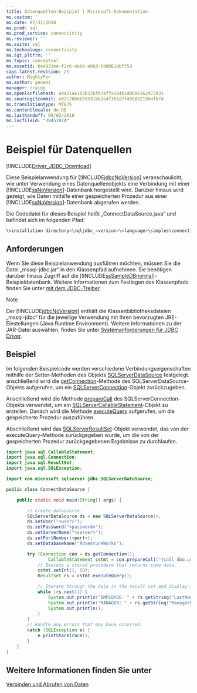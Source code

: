 ```yaml
---
title: Datenquellen-Beispiel | Microsoft-Dokumentation
ms.custom: ''
ms.date: 07/31/2018
ms.prod: sql
ms.prod_service: connectivity
ms.reviewer: ''
ms.suite: sql
ms.technology: connectivity
ms.tgt_pltfrm: ''
ms.topic: conceptual
ms.assetid: b4a933ee-f2c6-4e0d-a96d-6dd061abf759
caps.latest.revision: 25
author: MightyPen
ms.author: genemi
manager: craigg
ms.openlocfilehash: a4a21ae103b226fb74ffa384b1d0696162d72931
ms.sourcegitcommit: e02c28b0b59531bb2e4f361d7f4950b21904fb74
ms.translationtype: MTE75
ms.contentlocale: de-DE
ms.lasthandoff: 08/02/2018
ms.locfileid: "39453974"
---
```

# <a name="data-source-sample"></a>Beispiel für Datenquellen

[!INCLUDE[Driver_JDBC_Download](../../includes/driver_jdbc_download.md)]

Diese Beispielanwendung für [!INCLUDE[jdbcNoVersion](../../includes/jdbcnoversion_md.md)] veranschaulicht, wie unter Verwendung eines Datenquellenobjekts eine Verbindung mit einer [!INCLUDE[ssNoVersion](../../includes/ssnoversion_md.md)]-Datenbank hergestellt wird. Darüber hinaus wird gezeigt, wie Daten mithilfe einer gespeicherten Prozedur aus einer [!INCLUDE[ssNoVersion](../../includes/ssnoversion_md.md)]-Datenbank abgerufen werden.

Die Codedatei für dieses Beispiel heißt „ConnectDataSource.java“ und befindet sich im folgenden Pfad:

```bash
\<installation directory>\sqljdbc_<version>\<language>\samples\connections
```

## <a name="requirements"></a>Anforderungen

Wenn Sie diese Beispielanwendung ausführen möchten, müssen Sie die Datei „mssql-jdbc.jar“ in den Klassenpfad aufnehmen. Sie benötigen darüber hinaus Zugriff auf die [!INCLUDE[ssSampleDBnormal](../../includes/sssampledbnormal_md.md)]-Beispieldatenbank. Weitere Informationen zum Festlegen des Klassenpfads finden Sie unter [mit dem JDBC-Treiber](../../connect/jdbc/using-the-jdbc-driver.md).

> [!NOTE]  
> Der [!INCLUDE[jdbcNoVersion](../../includes/jdbcnoversion_md.md)] enthält die Klassenbibliotheksdateien „mssql-jdbc“ für die jeweilige Verwendung mit Ihren bevorzugten JRE-Einstellungen (Java Runtime Environment). Weitere Informationen zu der JAR-Datei auswählen, finden Sie unter [Systemanforderungen für JDBC Driver](../../connect/jdbc/system-requirements-for-the-jdbc-driver.md).

## <a name="example"></a>Beispiel

Im folgenden Beispielcode werden verschiedene Verbindungseigenschaften mithilfe der Setter-Methoden des Objekts [SQLServerDataSource](../../connect/jdbc/reference/sqlserverdatasource-class.md) festgelegt. anschließend wird die [getConnection](../../connect/jdbc/reference/getconnection-method-sqlserverdatasource.md)-Methode des SQLServerDataSource-Objekts aufgerufen, um ein [SQLServerConnection](../../connect/jdbc/reference/sqlserverconnection-class.md)-Objekt zurückzugeben.

Anschließend wird die Methode [prepareCall](../../connect/jdbc/reference/preparecall-method-sqlserverconnection.md) des SQLServerConnection-Objekts verwendet, um ein [SQLServerCallableStatement](../../connect/jdbc/reference/sqlservercallablestatement-class.md)-Objekt zu erstellen. Danach wird die Methode [executeQuery](../../connect/jdbc/reference/executequery-method-sqlserverpreparedstatement.md) aufgerufen, um die gespeicherte Prozedur auszuführen.

Abschließend wird das [SQLServerResultSet](../../connect/jdbc/reference/sqlserverresultset-class.md)-Objekt verwendet, das von der executeQuery-Methode zurückgegeben wurde, um die von der gespeicherten Prozedur zurückgegebenen Ergebnisse zu durchlaufen.

```java
import java.sql.CallableStatement;
import java.sql.Connection;
import java.sql.ResultSet;
import java.sql.SQLException;

import com.microsoft.sqlserver.jdbc.SQLServerDataSource;

public class ConnectDataSource {

    public static void main(String[] args) {

        // Create datasource.
        SQLServerDataSource ds = new SQLServerDataSource();
        ds.setUser("<user>");
        ds.setPassword("<password>");
        ds.setServerName("<server>");
        ds.setPortNumber(<port>);
        ds.setDatabaseName("AdventureWorks");

        try (Connection con = ds.getConnection();
                CallableStatement cstmt = con.prepareCall("{call dbo.uspGetEmployeeManagers(?)}");) {
            // Execute a stored procedure that returns some data.
            cstmt.setInt(1, 50);
            ResultSet rs = cstmt.executeQuery();

            // Iterate through the data in the result set and display it.
            while (rs.next()) {
                System.out.println("EMPLOYEE: " + rs.getString("LastName") + ", " + rs.getString("FirstName"));
                System.out.println("MANAGER: " + rs.getString("ManagerLastName") + ", " + rs.getString("ManagerFirstName"));
                System.out.println();
            }
        }
        // Handle any errors that may have occurred.
        catch (SQLException e) {
            e.printStackTrace();
        }
    }
}
```

## <a name="see-also"></a>Weitere Informationen finden Sie unter

[Verbinden und Abrufen von Daten](../../connect/jdbc/connecting-and-retrieving-data.md)
